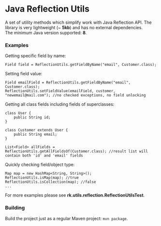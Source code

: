 # Java Reflection Utils
A set of utility methods which simplify work with Java Reflection API.
The library is very lightweight (~ **5kb**) and has no external dependencies.  
The minimum Java version supported: **8**.

### Examples
Getting specific field by name:
```
Field field = ReflectionUtils.getFieldByName("email", Customer.class);
```

Setting field value:
```
Field emailField = ReflectionUtils.getFieldByName("email", Customer.class);
ReflectionUtils.setFieldValue(emailField, customer, "newemail@mail.com"); //no checked exceptions, no field unlocking
```

Getting all class fields including fields of superclasses:
```
class User {
    public String id;
}

class Customer extends User {
    public String email;
}

List<Field> allFields = ReflectionUtils.getAllFieldsOf(Customer.class); //result list will contain both 'id' and 'email' fields
```

Quickly checking field/object type:
```
Map map = new HashMap<String, String>();
ReflectionUtils.isMap(map); //true
ReflectionUtils.isCollection(map); //false
...
```

For more examples please see **rk.utils.reflection.ReflectionUtilsTest**.

### Building
Build the project just as a regular Maven project: `mvn package`.